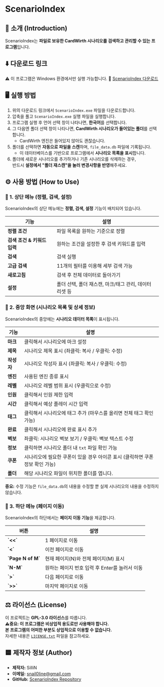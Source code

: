 # ScenarioIndex

## 📌 소개 (Introduction)
ScenarioIndex는 **파일로 보유한 CardWirth 시나리오를 검색하고 관리할 수 있는 프로그램**입니다.





## ⬇️ **다운로드 링크**
⚠️ 이 프로그램은 Windows 환경에서만 실행 가능합니다. 🔗 [ScenarioIndex 다운로드](https://github.com/snail0line/ScenarioIndex/releases)  





## 🖥️ **실행 방법**
1. 위의 다운로드 링크에서 `ScenarioIndex.exe` 파일을 다운로드합니다.
2. 압축을 풀고 `ScenarioIndex.exe` 실행 파일을 실행합니다.
3. 프로그램 실행 후 언어 선택 창이 나타나면, **한국어**를 선택합니다.
4. 그 다음엔 폴더 선택 창이 나타나면, **CardWirth 시나리오가 들어있는 폴더**를 선택합니다.
    - CardWirth 엔진은 들어있지 않아도 괜찮습니다.
5. 폴더를 선택하면 **자동으로 파일을 스캔**하며, `file_data.db` 파일에 기록됩니다.
    - 이 데이터베이스를 기반으로 프로그램에서 **시나리오 목록을 표시**합니다.
6. 폴더에 새로운 시나리오를 추가하거나 기존 시나리오를 삭제하는 경우,<br>
   반드시 **설정에서 "폴더 재스캔"을 눌러 변경사항을 반영**해주세요.



## ⚙️ 사용 방법 (How to Use)

### 🔹 1. 상단 메뉴 (정렬, 검색, 설정)
ScenarioIndex의 상단 메뉴에는 **정렬, 검색, 설정** 기능이 배치되어 있습니다.

| 기능 | 설명 |
|------|------|
| **정렬 조건** | 파일 목록을 원하는 기준으로 정렬 |
| **검색 조건 & 키워드 입력** | 원하는 조건을 설정한 후 검색 키워드를 입력 |
| **검색** | 검색 실행 |
| **고급 검색** | 11개의 필터를 이용해 세부 검색 가능 |
| **새로고침** | 검색 후 전체 데이터로 돌아가기 |
| **설정** | 폴더 선택, 폴더 재스캔, 마크/태그 관리, 데이터 리셋 등 |


### 🔹 2. 중앙 화면 (시나리오 목록 및 상세 정보)
ScenarioIndex의 중앙에는 **시나리오 데이터 목록**이 표시됩니다.

| 기능 | 설명 |
|------|------|
| **마크** | 클릭해서 시나리오에 마크 설정 |
| **제목** | 시나리오 제목 표시 (좌클릭: 복사 / 우클릭: 수정) |
| **작성자** | 시나리오 작성자 표시 (좌클릭: 복사 / 우클릭: 수정) |
| **엔진** | 사용된 엔진 종류 표시 |
| **레벨** | 시나리오 레벨 범위 표시 (우클릭으로 수정) |
| **인원** | 클릭해서 인원 제한 입력 |
| **시간** | 클릭해서 예상 플레이 시간 입력 |
| **태그** | 클릭해서 시나리오에 태그 추가 (마우스를 올리면 전체 태그 확인 가능) |
| **완료** | 클릭해서 시나리오에 완료 표시 추가 |
| **벽보** | 좌클릭: 시나리오 벽보 보기 / 우클릭: 벽보 텍스트 수정 |
| **정보** | 클릭하면 시나리오 폴더 내 `txt` 파일 확인 가능 |
| **쿠폰** | 시나리오에 필요한 쿠폰이 있을 경우 아이콘 표시 (클릭하면 쿠폰 정보 확인 가능) |
| **폴더** | 해당 시나리오 파일이 위치한 폴더를 엽니다. |

**중요:** 수정 기능은 `file_data.db`의 내용을 수정할 뿐 실제 시나리오의 내용을 수정하지 않습니다.


### 🔹 3. 하단 메뉴 (페이지 이동)
ScenarioIndex의 하단에서는 **페이지 이동 기능**을 제공합니다.

| 버튼 | 설명 |
|------|------|
| **\`<<\`** | 1 페이지로 이동 |
| **\`<\`** | 이전 페이지로 이동 |
| **\`Page N of M\`** | 현재 페이지(N)와 전체 페이지(M) 표시 |
| **\`N-M\`** | 원하는 페이지 번호 입력 후 Enter를 눌러서 이동 |
| **\`>\`** | 다음 페이지로 이동 |
| **\`>>\`** | 마지막 페이지로 이동 |





## ⚖️ 라이선스 (License)
이 프로젝트는 **GPL-3.0 라이선스**를 따릅니다.<br>
**⚠️중요: 이 프로그램은 비상업적 용도로만 사용해야 합니다.**<br>
**본 프로그램의 어떠한 부분도 상업적으로 이용할 수 없습니다.**<br>
자세한 내용은 [`LICENSE.txt`](LICENSE.txt) 파일을 참고하세요.





## 🟦 제작자 정보 (Author)
- **제작자:** SilliN  
- **이메일:** snail0line@gmail.com  
- **GitHub:** [ScenarioIndex Repository](https://github.com/snail0line/ScenarioIndex)
